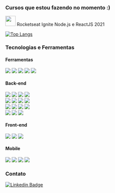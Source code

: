 ### Cursos que estou fazendo no momento :)
<img src="https://cdn-images-1.medium.com/max/1200/1*TkXVfLTwsHdwpUEjGzdi9w.jpeg" width="32" height="32"> Rocketseat Ignite Node.js e ReactJS 2021

[![Top Langs](https://github-readme-stats.vercel.app/api/top-langs/?username=vitinhosessa&bg_color=0d1117&text_color=FFFFFF&title_color=FFFFFF&hide_border=true)](https://github.com/anuraghazra/github-readme-stats)

### Tecnologias e Ferramentas
#### Ferramentas
![](https://img.shields.io/badge/VSCode-0078D4?style=flat&logo=visual%20studio%20code&logoColor=white)
![](https://img.shields.io/badge/git-F05032?style=flat&logo=git&logoColor=white)
![](https://img.shields.io/badge/npm-CB3837?style=flat&logo=npm&logoColor=white)
![](https://img.shields.io/badge/yarn-2C8EBB?style=flat&logo=yarn&logoColor=white)
![](https://img.shields.io/badge/Notion-000000?style=flat&logo=notion&logoColor=white)

#### Back-end

![](https://img.shields.io/badge/Node.js-339933?style=flat&logo=node.js&logoColor=white)
![](https://img.shields.io/badge/TypeScript-3178C6?style=flat&logo=typescript&logoColor=white)
![](https://img.shields.io/badge/Express.js-000000?style=flat&logo=express&logoColor=white)
![](https://img.shields.io/badge/Docker_Compose-2496ED?style=flat&logo=postgresql&logoColor=white)  
![](https://img.shields.io/badge/PostgreSQL-336791?style=flat&logo=postgresql&logoColor=white)
![](https://img.shields.io/badge/JSON-000000?style=flat&logo=json&logoColor=white)
![](https://img.shields.io/badge/Jest-C21325?style=flat&logo=jest&logoColor=white)
![](https://img.shields.io/badge/Supertest-C21325?style=flat&logo=jest&logoColor=white)  
![](https://img.shields.io/badge/AWS_EC2-FFB71B?style=flat&logo=amazon-aws&logoColor=black)
![](https://img.shields.io/badge/AWS_SES-2E5C99?style=flat&logo=amazon-aws&logoColor=white)
![](https://img.shields.io/badge/AWS_Route_53-232F3E?style=flat&logo=amazon-aws&logoColor=white)
![](https://img.shields.io/badge/AWS_Cognito-8669AE?style=flat&logo=amazon-aws&logoColor=white)  
![](https://img.shields.io/badge/Babel-F9DC3E?style=flat&logo=Babel&logoColor=black)
![](https://img.shields.io/badge/CI/CD-F7D800?style=flat&logo=fujitsu&logoColor=black)
![](https://img.shields.io/badge/Swagger-85EA2D?style=flat&logo=swagger&logoColor=black)

#### Front-end
![](https://img.shields.io/badge/ReactJS-61DAFB?style=flat&logo=React&logoColor=black)
![](https://img.shields.io/badge/TypeScript-3178C6?style=flat&logo=typescript&logoColor=white)
![](https://img.shields.io/badge/Next.js-000000?style=flat&logo=Next.js&logoColor=white)

#### Mobile
![](https://img.shields.io/badge/React_Native-61DAFB?style=flat&logo=React&logoColor=black)
![](https://img.shields.io/badge/TypeScript-3178C6?style=flat&logo=typescript&logoColor=white)
![](https://img.shields.io/badge/Styled_Components-fca9c4?style=flat&logo=styled-components&logoColor=black)
![](https://img.shields.io/badge/Expo-000020?style=flat&logo=Expo&logoColor=white)

### Contato
[![Linkedin Badge](https://img.shields.io/badge/-LinkedIn-blue?style=flat&logo=Linkedin&logoColor=white&link=https://www.linkedin.com/in/fagnerpsantos/)](https://www.linkedin.com/in/victorabr/)

 
